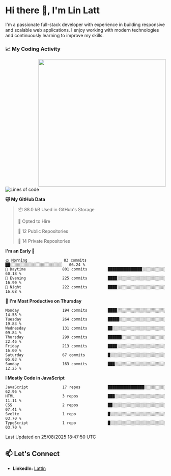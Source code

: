 # Hi there 👋, I'm Lin Latt

I'm a passionate full-stack developer with experience in building responsive and scalable web applications. I enjoy working with modern technologies and continuously learning to improve my skills.

### 📈 My Coding Activity 
<img src="https://github.com/user-attachments/assets/6cec4854-3eec-4600-9120-9be1d3cb2bfe"  width="400px" align="right">

<!--START_SECTION:waka-->
![Lines of code](https://img.shields.io/badge/From%20Hello%20World%20I%27ve%20Written-529.7%20thousand%20lines%20of%20code-blue)

**🐱 My GitHub Data** 

> 📦 88.0 kB Used in GitHub's Storage 
 > 
> 💼 Opted to Hire
 > 
> 📜 12 Public Repositories 
 > 
> 🔑 14 Private Repositories 
 > 
**I'm an Early 🐤** 

```text
🌞 Morning                83 commits          ██░░░░░░░░░░░░░░░░░░░░░░░   06.24 % 
🌆 Daytime                801 commits         ███████████████░░░░░░░░░░   60.18 % 
🌃 Evening                225 commits         ████░░░░░░░░░░░░░░░░░░░░░   16.90 % 
🌙 Night                  222 commits         ████░░░░░░░░░░░░░░░░░░░░░   16.68 % 
```
📅 **I'm Most Productive on Thursday** 

```text
Monday                   194 commits         ████░░░░░░░░░░░░░░░░░░░░░   14.58 % 
Tuesday                  264 commits         █████░░░░░░░░░░░░░░░░░░░░   19.83 % 
Wednesday                131 commits         ██░░░░░░░░░░░░░░░░░░░░░░░   09.84 % 
Thursday                 299 commits         ██████░░░░░░░░░░░░░░░░░░░   22.46 % 
Friday                   213 commits         ████░░░░░░░░░░░░░░░░░░░░░   16.00 % 
Saturday                 67 commits          █░░░░░░░░░░░░░░░░░░░░░░░░   05.03 % 
Sunday                   163 commits         ███░░░░░░░░░░░░░░░░░░░░░░   12.25 % 
```


**I Mostly Code in JavaScript** 

```text
JavaScript               17 repos            ████████████████░░░░░░░░░   62.96 % 
HTML                     3 repos             ███░░░░░░░░░░░░░░░░░░░░░░   11.11 % 
CSS                      2 repos             ██░░░░░░░░░░░░░░░░░░░░░░░   07.41 % 
Svelte                   1 repo              █░░░░░░░░░░░░░░░░░░░░░░░░   03.70 % 
TypeScript               1 repo              █░░░░░░░░░░░░░░░░░░░░░░░░   03.70 % 
```




 Last Updated on 25/08/2025 18:47:50 UTC
<!--END_SECTION:waka-->

## 📫 Let's Connect

- **LinkedIn:** [Lattln](https://linkedin.com/in/lin-latt)
<!-- - **Portfolio:** [Your Portfolio](https://yourportfolio.com) -->
